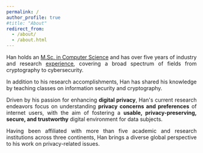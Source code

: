 ```yaml
---
permalink: /
author_profile: true
#title: "About"
redirect_from: 
  - /about/
  - /about.html
---
```



<p style="text-align: justify;">
Han holds an <a href="/education/">M.Sc. in Computer Science</a> and has over five years of industry and research <a href="/experience/">experience</a>, covering a broad spectrum of fields from cryptography to cybersecurity.
</p>

<p style="text-align: justify;">
In addition to his research accomplishments, Han has shared his knowledge by teaching classes on information security and cryptography.
</p>

<p style="text-align: justify;">
Driven by his passion for enhancing <strong>digital privacy</strong>, Han's current research endeavors focus on understanding <strong>privacy concerns and preferences</strong> of internet users, with the aim of fostering a <strong>usable, privacy-preserving, secure, and trustworthy</strong> digital environment for data subjects.
</p>

<p style="text-align: justify;">
Having been affiliated with more than five academic and research institutions across three continents, Han brings a diverse global perspective to his work on privacy-related issues.
</p>
